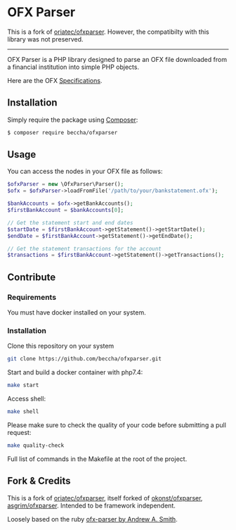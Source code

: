 OFX Parser
=================

This is a fork of [oriatec/ofxparser](https://github.com/oriatec/ofxparser). However, the compatibilty with this library was not preserved.

--------------------

OFX Parser is a PHP library designed to parse an OFX file downloaded from a financial institution into simple PHP objects.

Here are the OFX [Specifications](https://financialdataexchange.org/common/Uploaded%20files/OFX%20files/OFX%20Banking%20Specification%20v2.3.pdf).

## Installation

Simply require the package using [Composer](https://getcomposer.org/):

```bash
$ composer require beccha/ofxparser
```

## Usage

You can access the nodes in your OFX file as follows:

```php
$ofxParser = new \OfxParser\Parser();
$ofx = $ofxParser->loadFromFile('/path/to/your/bankstatement.ofx');

$bankAccounts = $ofx->getBankAccounts();
$firstBankAccount = $bankAccounts[0];

// Get the statement start and end dates
$startDate = $firstBankAccount->getStatement()->getStartDate();
$endDate = $firstBankAccount->getStatement()->getEndDate();

// Get the statement transactions for the account
$transactions = $firstBankAccount->getStatement()->getTransactions();
```

## Contribute

### Requirements

You must have docker installed on your system.

### Installation

Clone this repository on your system

```bash 
git clone https://github.com/beccha/ofxparser.git
```

Start and build a docker container with php7.4:

```bash 
make start
```

Access shell:
 
```bash
make shell
```

Please make sure to check the quality of your code before submitting a pull request:

```bash
make quality-check
```

Full list of commands in the Makefile at the root of the project.

## Fork & Credits

This is a fork of [oriatec/ofxparser](https://github.com/oriatec/ofxparser), itself forked of [okonst/ofxparser](https://github.com/okonst/ofxparser), [asgrim/ofxparser](https://github.com/asgrim/ofxparser). Intended to be framework independent. 

Loosely based on the ruby [ofx-parser by Andrew A. Smith](https://github.com/aasmith/ofx-parser).
